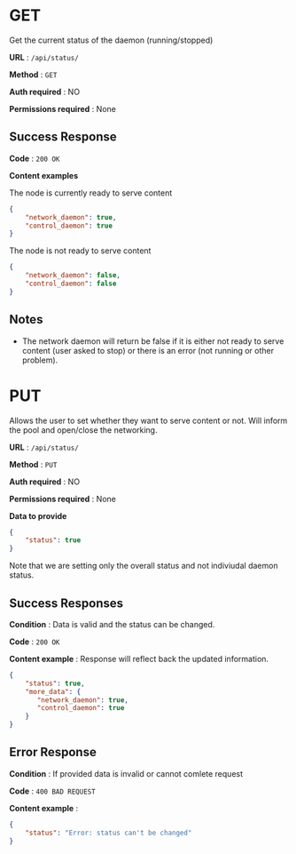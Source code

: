 # GET

Get the current status of the daemon (running/stopped)

**URL** : `/api/status/`

**Method** : `GET`

**Auth required** : NO

**Permissions required** : None

## Success Response

**Code** : `200 OK`

**Content examples**

The node is currently ready to serve content

```json
{
    "network_daemon": true,
    "control_daemon": true
}
```

The node is not ready to serve content

```json
{
    "network_daemon": false,
    "control_daemon": false
}
```

## Notes

* The network daemon will return be false if it is either not ready to serve content (user asked to stop) or there is an error (not running or other problem).

# PUT

Allows the user to set whether they want to serve content or not. Will inform the pool and open/close the networking.

**URL** : `/api/status/`

**Method** : `PUT`

**Auth required** : NO

**Permissions required** : None

**Data to provide**

```json
{
    "status": true
}
```

Note that we are setting only the overall status and not indiviudal daemon status.


## Success Responses

**Condition** : Data is valid and the status can be changed.

**Code** : `200 OK`

**Content example** : Response will reflect back the updated information.

```json
{
    "status": true,
    "more_data": {
       "network_daemon": true,
       "control_daemon": true
    }
}
```

## Error Response

**Condition** : If provided data is invalid or cannot comlete request

**Code** : `400 BAD REQUEST`

**Content example** :

```json
{
    "status": "Error: status can't be changed"
}
```
